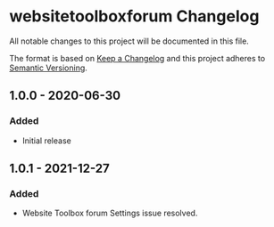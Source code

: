 # websitetoolboxforum Changelog

All notable changes to this project will be documented in this file.

The format is based on [Keep a Changelog](http://keepachangelog.com/) and this project adheres to [Semantic Versioning](http://semver.org/).

## 1.0.0 - 2020-06-30
### Added
- Initial release

## 1.0.1 - 2021-12-27
### Added
- Website Toolbox forum Settings issue resolved.  
